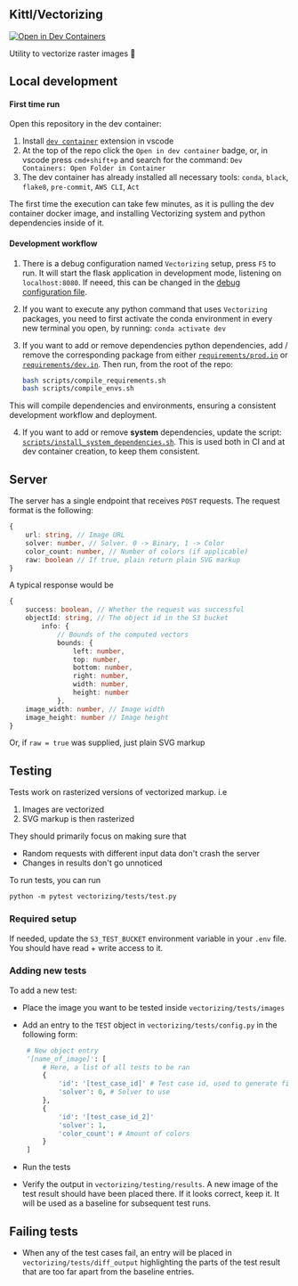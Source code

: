## Kittl/Vectorizing

[![Open in Dev Containers](https://img.shields.io/static/v1?label=Dev%20Containers&message=Open&color=blue&logo=visualstudiocode)](https://vscode.dev/redirect?url=vscode://ms-vscode-remote.remote-containers/cloneInVolume?url=https://github.com/Kittl/vectorizing)

Utility to vectorize raster images :rocket:

## Local development

#### **First time run**

Open this repository in the dev container:
1. Install [`dev container`](https://marketplace.visualstudio.com/items?itemName=ms-vscode-remote.remote-containers) extension in vscode
2. At the top of the repo click the `Open in dev container` badge, or, in vscode press `cmd+shift+p` and search for the command: `Dev Containers: Open Folder in Container`
3. The dev container has already installed all necessary tools: `conda`, `black`, `flake8`, `pre-commit`, `AWS CLI`, `Act`

The first time the execution can take few minutes, as it is pulling the dev container docker image, and installing Vectorizing system and python dependencies inside of it.

#### **Development workflow**

1. There is a debug configuration named `Vectorizing` setup, press `F5` to run. It will start the flask application in development mode, listening on `localhost:8080`. If neeed, this can be changed in the [debug configuration file](.vscode/launch.json).

2. If you want to execute any python command that uses `Vectorizing` packages, you need to first activate the conda environment in every new terminal you open, by running: `conda activate dev`

3. If you want to add or remove dependencies python dependencies, add / remove the corresponding package from either [`requirements/prod.in`](requirements/prod.in) or [`requirements/dev.in`](requirements/dev.in). Then run, from the root of the repo:

	```bash
	bash scripts/compile_requirements.sh
	bash scripts/compile_envs.sh
	```

This will compile dependencies and environments, ensuring a consistent development workflow and deployment.

4. If you want to add or remove **system** dependencies, update the script: [`scripts/install_system_dependencies.sh`](scripts/install_system_dependencies.sh). This is used both in CI and at dev container creation, to keep them consistent.

## Server

The server has a single endpoint that receives `POST` requests.
The request format is the following:

```typescript
{
	url: string, // Image URL
	solver: number, // Solver. 0 -> Binary, 1 -> Color
	color_count: number, // Number of colors (if applicable)
	raw: boolean // If true, plain return plain SVG markup
}
```

A typical response would be

```typescript
{
	success: boolean, // Whether the request was successful
	objectId: string, // The object id in the S3 bucket
		info: {
			// Bounds of the computed vectors
			bounds: {
				left: number,
				top: number,
				bottom: number,
				right: number,
				width: number,
				height: number
			},
	image_width: number, // Image width
	image_height: number // Image height
}
```

Or, if `raw = true` was supplied, just plain SVG markup

## Testing

Tests work on rasterized versions of vectorized markup. i.e
1. Images are vectorized
2. SVG markup is then rasterized

They should primarily focus on making sure that
- Random requests with different input data don't crash the server
- Changes in results don't go unnoticed

To run tests, you can run

```
python -m pytest vectorizing/tests/test.py
```

### Required setup
If needed, update the `S3_TEST_BUCKET` environment variable in your `.env` file. You should have read + write access to it.

### Adding new tests
To add a new test:
- Place the image you want to be tested inside `vectorizing/tests/images`
- Add an entry to the `TEST` object in `vectorizing/tests/config.py` in the following form:

   ```python
	# New object entry
	'[name_of_image]': [
		# Here, a list of all tests to be ran
		{
			'id': '[test_case_id]' # Test case id, used to generate file names
			'solver': 0, # Solver to use
		},
		{
			'id': '[test_case_id_2]'
			'solver': 1,
			'color_count': # Amount of colors
		}
	]
   ```
- Run the tests
- Verify the output in `vectorizing/testing/results`. A new image of the test result should have been placed there. If it looks correct, keep it. It will be used as a baseline for subsequent test runs.

## Failing tests
- When any of the test cases fail, an entry will be placed in `vectorizing/tests/diff_output` highlighting the parts of the test result that are too far apart from the baseline entries.

